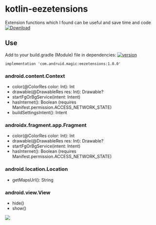 # kotlin-eezetensions
Extension functions which I found can be useful and save time and code [ ![Download](https://api.bintray.com/packages/death14stroke/libraries/com.andruid.magic.eezetensions/images/download.svg) ](https://bintray.com/death14stroke/libraries/com.andruid.magic.eezetensions/_latestVersion)

## Use
Add to your build.gradle (Module) file in dependencies: [![version](https://img.shields.io/badge/version-latest-blue.svg)](https://github.com/Death14Stroke/kotlin-eezetensions/releases/latest)

```implementation 'com.andruid.magic:eezetensions:1.0.0'```

### android.content.Context

- color(@ColorRes color: Int): Int
- drawable(@DrawableRes res: Int): Drawable?
- startFgOrBgService(intent: Intent)
- hasInternet(): Boolean (requires Manifest.permission.ACCESS_NETWORK_STATE)
- buildSettingsIntent(): Intent 

### androidx.fragment.app.Fragment

- color(@ColorRes color: Int): Int
- drawable(@DrawableRes res: Int): Drawable?
- startFgOrBgService(intent: Intent)
- hasInternet(): Boolean (requires Manifest.permission.ACCESS_NETWORK_STATE)

### android.location.Location

- getMapsUrl(): String


### android.view.View

- hide()
- show()

<a href='https://bintray.com/death14stroke/libraries/com.andruid.magic.eezetensions?source=watch' alt='Get automatic notifications about new "com.andruid.magic.eezetensions" versions'><img src='https://www.bintray.com/docs/images/bintray_badge_color.png'></a>
